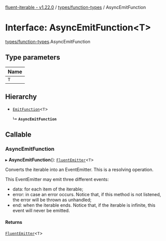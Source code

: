 [fluent-iterable - v1.22.0](../README.md) / [types/function-types](../modules/types_function_types.md) / AsyncEmitFunction

# Interface: AsyncEmitFunction<T\>

[types/function-types](../modules/types_function_types.md).AsyncEmitFunction

## Type parameters

| Name |
| :------ |
| `T` |

## Hierarchy

- [`EmitFunction`](types_function_types.EmitFunction.md)<`T`\>

  ↳ **`AsyncEmitFunction`**

## Callable

### AsyncEmitFunction

▸ **AsyncEmitFunction**(): [`FluentEmitter`](index.FluentEmitter.md)<`T`\>

Converts the iterable into an EventEmitter. This is a resolving operation.

This EventEmitter may emit three different events:

* data: for each item of the iterable;
* error: in case an error occurs. Notice that, if this method is not listened, the error will be thrown as unhandled;
* end: when the iterable ends. Notice that, if the iterable is infinite, this event will never be emitted.

#### Returns

[`FluentEmitter`](index.FluentEmitter.md)<`T`\>
